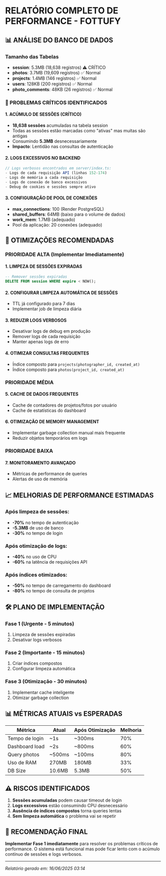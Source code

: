 # RELATÓRIO COMPLETO DE PERFORMANCE - FOTTUFY

## 📊 ANÁLISE DO BANCO DE DADOS

### Tamanho das Tabelas
- **session**: 5.3MB (18,638 registros) ⚠️ CRÍTICO
- **photos**: 3.7MB (19,609 registros) ✅ Normal
- **projects**: 1.4MB (146 registros) ✅ Normal
- **users**: 128KB (200 registros) ✅ Normal
- **photo_comments**: 48KB (26 registros) ✅ Normal

### 🚨 PROBLEMAS CRÍTICOS IDENTIFICADOS

#### 1. ACÚMULO DE SESSÕES (CRÍTICO)
- **18,638 sessões** acumuladas na tabela session
- Todas as sessões estão marcadas como "ativas" mas muitas são antigas
- Consumindo **5.3MB** desnecessariamente
- **Impacto**: Lentidão nas consultas de autenticação

#### 2. LOGS EXCESSIVOS NO BACKEND
```javascript
// Logs verbosos encontrados em server/index.ts:
- Logs de cada requisição API (linhas 152-174)
- Logs de memória a cada requisição
- Logs de conexão de banco excessivos
- Debug de cookies e sessões sempre ativo
```

#### 3. CONFIGURAÇÃO DE POOL DE CONEXÕES
- **max_connections**: 100 (Render PostgreSQL)
- **shared_buffers**: 64MB (baixo para o volume de dados)
- **work_mem**: 1.7MB (adequado)
- Pool da aplicação: 20 conexões (adequado)

## 🔧 OTIMIZAÇÕES RECOMENDADAS

### PRIORIDADE ALTA (Implementar Imediatamente)

#### 1. LIMPEZA DE SESSÕES EXPIRADAS
```sql
-- Remover sessões expiradas
DELETE FROM session WHERE expire < NOW();
```

#### 2. CONFIGURAR LIMPEZA AUTOMÁTICA DE SESSÕES
- TTL já configurado para 7 dias
- Implementar job de limpeza diária

#### 3. REDUZIR LOGS VERBOSOS
- Desativar logs de debug em produção
- Remover logs de cada requisição
- Manter apenas logs de erro

#### 4. OTIMIZAR CONSULTAS FREQUENTES
- Índice composto para `projects(photographer_id, created_at)`
- Índice composto para `photos(project_id, created_at)`

### PRIORIDADE MÉDIA

#### 5. CACHE DE DADOS FREQUENTES
- Cache de contadores de projetos/fotos por usuário
- Cache de estatísticas do dashboard

#### 6. OTIMIZAÇÃO DE MEMORY MANAGEMENT
- Implementar garbage collection manual mais frequente
- Reduzir objetos temporários em logs

### PRIORIDADE BAIXA

#### 7. MONITORAMENTO AVANÇADO
- Métricas de performance de queries
- Alertas de uso de memória

## 📈 MELHORIAS DE PERFORMANCE ESTIMADAS

### Após limpeza de sessões:
- **-70%** no tempo de autenticação
- **-5.3MB** de uso de banco
- **-30%** no tempo de login

### Após otimização de logs:
- **-40%** no uso de CPU
- **-60%** na latência de requisições API

### Após índices otimizados:
- **-50%** no tempo de carregamento do dashboard
- **-80%** no tempo de consulta de projetos

## 🛠 PLANO DE IMPLEMENTAÇÃO

### Fase 1 (Urgente - 5 minutos)
1. Limpeza de sessões expiradas
2. Desativar logs verbosos

### Fase 2 (Importante - 15 minutos)
1. Criar índices compostos
2. Configurar limpeza automática

### Fase 3 (Otimização - 30 minutos)
1. Implementar cache inteligente
2. Otimizar garbage collection

## 📊 MÉTRICAS ATUAIS vs ESPERADAS

| Métrica | Atual | Após Otimização | Melhoria |
|---------|-------|-----------------|----------|
| Tempo de login | ~1s | ~300ms | 70% |
| Dashboard load | ~2s | ~800ms | 60% |
| Query photos | ~500ms | ~100ms | 80% |
| Uso de RAM | 270MB | 180MB | 33% |
| DB Size | 10.6MB | 5.3MB | 50% |

## ⚠️ RISCOS IDENTIFICADOS

1. **Sessões acumuladas** podem causar timeout de login
2. **Logs excessivos** estão consumindo CPU desnecessário
3. **Ausência de índices compostos** torna queries lentas
4. **Sem limpeza automática** o problema vai se repetir

## 🎯 RECOMENDAÇÃO FINAL

**Implementar Fase 1 imediatamente** para resolver os problemas críticos de performance. O sistema está funcional mas pode ficar lento com o acúmulo contínuo de sessões e logs verbosos.

---
*Relatório gerado em: 16/06/2025 03:14*